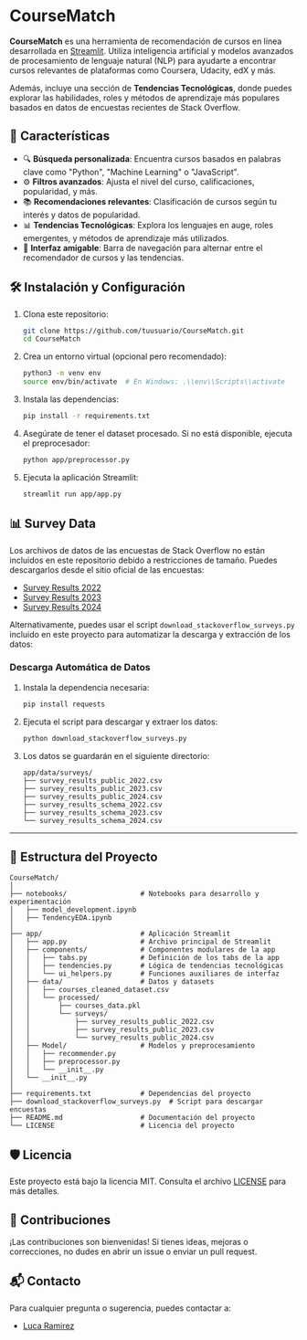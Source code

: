# CourseMatch

**CourseMatch** es una herramienta de recomendación de cursos en línea desarrollada en [Streamlit](https://streamlit.io/). Utiliza inteligencia artificial y modelos avanzados de procesamiento de lenguaje natural (NLP) para ayudarte a encontrar cursos relevantes de plataformas como Coursera, Udacity, edX y más.

Además, incluye una sección de **Tendencias Tecnológicas**, donde puedes explorar las habilidades, roles y métodos de aprendizaje más populares basados en datos de encuestas recientes de Stack Overflow.

## 🚀 Características

- 🔍 **Búsqueda personalizada**: Encuentra cursos basados en palabras clave como "Python", "Machine Learning" o "JavaScript".
- ⚙️ **Filtros avanzados**: Ajusta el nivel del curso, calificaciones, popularidad, y más.
- 📚 **Recomendaciones relevantes**: Clasificación de cursos según tu interés y datos de popularidad.
- 📊 **Tendencias Tecnológicas**: Explora los lenguajes en auge, roles emergentes, y métodos de aprendizaje más utilizados.
- 🎯 **Interfaz amigable**: Barra de navegación para alternar entre el recomendador de cursos y las tendencias.

## 🛠️ Instalación y Configuración

1. Clona este repositorio:
   ```bash
   git clone https://github.com/tuusuario/CourseMatch.git
   cd CourseMatch
   ```

2. Crea un entorno virtual (opcional pero recomendado):
   ```bash
   python3 -m venv env
   source env/bin/activate  # En Windows: .\\env\\Scripts\\activate
   ```

3. Instala las dependencias:
   ```bash
   pip install -r requirements.txt
   ```

4. Asegúrate de tener el dataset procesado. Si no está disponible, ejecuta el preprocesador:
   ```bash
   python app/preprocessor.py
   ```

5. Ejecuta la aplicación Streamlit:
   ```bash
   streamlit run app/app.py
   ```

## 📊 Survey Data

Los archivos de datos de las encuestas de Stack Overflow no están incluidos en este repositorio debido a restricciones de tamaño. Puedes descargarlos desde el sitio oficial de las encuestas:

- [Survey Results 2022](https://survey.stackoverflow.co/2022/)
- [Survey Results 2023](https://survey.stackoverflow.co/2023/)
- [Survey Results 2024](https://survey.stackoverflow.co/2024/)

Alternativamente, puedes usar el script `download_stackoverflow_surveys.py` incluido en este proyecto para automatizar la descarga y extracción de los datos:

### Descarga Automática de Datos

1. Instala la dependencia necesaria:
   ```bash
   pip install requests
   ```

2. Ejecuta el script para descargar y extraer los datos:
   ```bash
   python download_stackoverflow_surveys.py
   ```

3. Los datos se guardarán en el siguiente directorio:
   ```
   app/data/surveys/
   ├── survey_results_public_2022.csv
   ├── survey_results_public_2023.csv
   ├── survey_results_public_2024.csv
   ├── survey_results_schema_2022.csv
   ├── survey_results_schema_2023.csv
   └── survey_results_schema_2024.csv
   ```

---

## 📂 Estructura del Proyecto

```
CourseMatch/
│
├── notebooks/                  # Notebooks para desarrollo y experimentación
│   ├── model_development.ipynb
│   ├── TendencyEDA.ipynb
│
├── app/                        # Aplicación Streamlit
│   ├── app.py                  # Archivo principal de Streamlit
│   ├── components/             # Componentes modulares de la app
│   │   ├── tabs.py             # Definición de los tabs de la app
│   │   ├── tendencies.py       # Lógica de tendencias tecnológicas
│   │   └── ui_helpers.py       # Funciones auxiliares de interfaz
│   ├── data/                   # Datos y datasets
│   │   ├── courses_cleaned_dataset.csv
│   │   └── processed/
│   │       ├── courses_data.pkl
│   │       └── surveys/
│   │           ├── survey_results_public_2022.csv
│   │           ├── survey_results_public_2023.csv
│   │           └── survey_results_public_2024.csv
│   ├── Model/                  # Modelos y preprocesamiento
│   │   ├── recommender.py
│   │   ├── preprocessor.py
│   │   └── __init__.py
│   └── __init__.py
│
├── requirements.txt            # Dependencias del proyecto
├── download_stackoverflow_surveys.py  # Script para descargar encuestas
├── README.md                   # Documentación del proyecto
└── LICENSE                     # Licencia del proyecto
```

## 🛡️ Licencia

Este proyecto está bajo la licencia MIT. Consulta el archivo [LICENSE](LICENSE) para más detalles.

## 🤝 Contribuciones

¡Las contribuciones son bienvenidas! Si tienes ideas, mejoras o correcciones, no dudes en abrir un issue o enviar un pull request.

## 📬 Contacto

Para cualquier pregunta o sugerencia, puedes contactar a:
- [Luca Ramirez](https://github.com/lucaramirezo)
